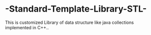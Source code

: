 # -Standard-Template-Library-STL-
This is customized Library  of data structure like java collections implemented in C++..
